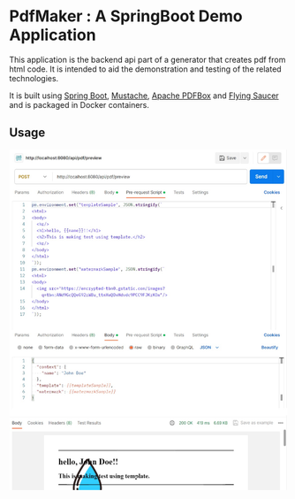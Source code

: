 # PdfMaker : A SpringBoot Demo Application

This application is the backend api part of a generator that creates pdf from html code. It is intended to aid the demonstration and testing of the related technologies.

It is built using [Spring Boot](http://projects.spring.io/spring-boot/), [Mustache](https://github.com/samskivert/jmustache/), [Apache PDFBox](https://pdfbox.apache.org/) and [Flying Saucer](https://github.com/flyingsaucerproject/flyingsaucer) and is packaged in Docker containers.


## Usage
![a demo using Postman API](./doc/demo.jpg)

